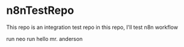 # n8nTestRepo
This repo is an integration test repo
in this repo, I'll test n8n workflow

run neo run
hello mr. anderson
